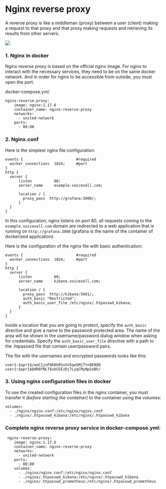 # Nginx reverse proxy

A reverse proxy is like a middleman (proxy) between a user (client) making a request to that proxy
and that proxy making requests and retrieving its results from other servers.

![](https://www.pvsm.ru/images/2019/06/18/odin-iz-sotni-sposobov-publikacii-neskolkih-production-proektov-na-odnom-servere.png)

### 1. Nginx in docker

Nginx reverse proxy is based on the official nginx image.
For nginx to interact with the necessary services, they need to be on the same docker network. 
And in order for nginx to be accessible from outside, you must open the port.

docker-compose.yml:

```
nginx-reverse-proxy:
    image: nginx:1.17.6
    container_name: nginx-reverse-proxy
    networks:
      - united-network
    ports:
      - 80:80
```

### 2. Nginx.conf

Here is the simplest nginx file configuration:

```
events {                        #required
  worker_connections  1024;     #part
}
http {
  server {
      listen          80;
      server_name     example.voicesell.com;

      location / {
        proxy_pass  http://grafana:3000/;
      }
  }
}
```

In this configuration, nginx listens on port 80, all requests coming to the `example.voicesell.com` domain are redirected
to a web application that is running on `http://grafana:3000` (grafana is the name of the container of dockerized application).

Here is the configuration of the nginx file with basic authentication:

```
events {                        #required
  worker_connections  1024;     #part
}
http {
  server {
      listen          80;
      server_name     kibana.voicesell.com;

      location / {
        proxy_pass  http://kibana:5601/;
        auth_basic "Restricted";
        auth_basic_user_file /etc/nginx/.htpasswd_kibana;
      }
  }
}
```

Inside a location that you are going to protect, specify the `auth_basic` directive and give a name to the password-protected area.
The name of the area will be shown in the username/password dialog window when asking for credentials.
Specify the `auth_basic_user_file` directive with a path to the .htpasswd file that contain user/password pairs.

The file with the usernames and encrypted passwords looks like this:
```
user1:$apr1$/woC1jnP$KAh0SsVn5qeSMjTtn0E9Q0
user2:$apr1$QdR8fNLT$vbCEEzDj7LyqCMyNpSoBh/
```

### 3. Using nginx configuration files in docker

To use the created configuration files in the nginx container, you must transfer it _(before starting the container)_
to the container using the volumes:
```
volumes:
  - ./nginx/nginx.conf:/etc/nginx/nginx.conf
  - ./nginx/.htpasswd_kibana:/etc/nginx/.htpasswd_kibana
```

### Complete nginx reverse proxy service in docker-compose.yml:
```
 nginx-reverse-proxy:
    image: nginx:1.17.6
    container_name: nginx-reverse-proxy
    networks:
      - united-network
    ports:
      - 80:80
    volumes:
      - ./nginx/nginx.conf:/etc/nginx/nginx.conf
      - ./nginx/.htpasswd_kibana:/etc/nginx/.htpasswd_kibana
      - ./nginx/.htpasswd_prometheus:/etc/nginx/.htpasswd_prometheus
```